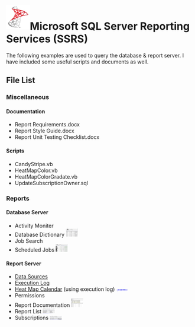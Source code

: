<img align="left" src="Images/ReadMe/App.png" width="64px" >

# Microsoft SQL Server Reporting Services (SSRS)
The following examples are used to query the database & report server. I have included some useful scripts and documents as well.

## File List
### Miscellaneous                          
#### Documentation       
* Report Requirements.docx 
* Report Style Guide.docx
* Report Unit Testing Checklist.docx
#### Scripts          
* CandyStripe.vb
* HeatMapColor.vb
* HeatMapColorGradate.vb
* UpdateSubscriptionOwner.sql
### Reports                       
#### Database Server      
* Activity Moniter
* Database Dictionary <kbd><img src="Images/ReadMe/ssrsdatadictionary.png" width="32px"></kbd>
* Job Search
* Scheduled Jobs  <kbd><img src="Images/ReadMe/ssrsscheduledjobs.png" width="32px"></kbd>
#### Report Server           
* [Data Sources](/ServerReports/Data%20Sources.rdl)
* [Execution Log](/ServerReports/Execution%20Log.rdl)
* [Heat Map Calendar](/ServerReports/Heatmap%20Calendar.rdl) (using execution log) <kbd><img src="Images/ReadMe/ssrsheatmap_calendar.png" width="32px"></kbd>
* Permissions
* Report Documentation  <kbd><img src="Images/ReadMe/ssrsreportdocumentation.png" width="32px"></kbd>
* Report List  <kbd><img src="Images/ReadMe/ssrsreportlisting.png" width="32px"></kbd>
* Subscriptions  <kbd><img src="Images/ReadMe/ssrsreportsubscriptions.png" width="32px"></kbd>
